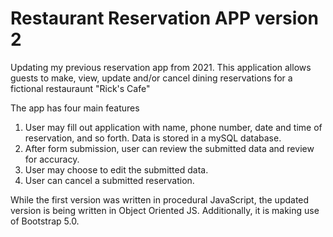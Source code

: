 # Restaurant Reservation APP version 2

Updating my previous reservation app from 2021. This application allows guests
to make, view, update and/or cancel dining reservations for a fictional
restauraunt "Rick's Cafe"

The app has four main features

1.  User may fill out application with name, phone number, date and time of
    reservation, and so forth. Data is stored in a mySQL database.
2.  After form submission, user can review the submitted data and review for
    accuracy.
3.  User may choose to edit the submitted data.
4.  User can cancel a submitted reservation.

While the first version was written in procedural JavaScript, the updated
version is being written in Object Oriented JS. Additionally, it is making use
of Bootstrap 5.0.
